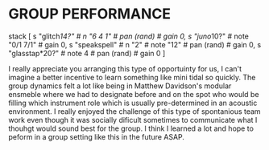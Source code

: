# GROUP PERFORMANCE


stack [
s "glitch*14?" # n "6 4 1" # pan (rand) # gain 0,
s "juno*10?" # note "0/1 7/1" # gain 0,
s "speakspell" # n "2" # note "12" # pan (rand) # gain 0,
s "glasstap*20?" # note 4 # pan (rand) # gain 0
]


I really appreciate you arranging this type of opportuinty for us, I can't imagine a better incentive to learn something like mini tidal so quickly. The group dynamics felt a lot like being in Matthew Davidson's modular ensmeble where we had to designate before and on the spot who would be filling which instrument role which is usually pre-determined in an acoustic environment. I really enjoyed the challenge of this type of spontanious team work even though it was socially dificult sometimes to communicate what I thouhgt would sound best for the group. I think I learned a lot and hope to peform in a group setting like this in the future ASAP.